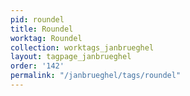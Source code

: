 ```yaml
---
pid: roundel
title: Roundel
worktag: Roundel
collection: worktags_janbrueghel
layout: tagpage_janbrueghel
order: '142'
permalink: "/janbrueghel/tags/roundel"
---
```

